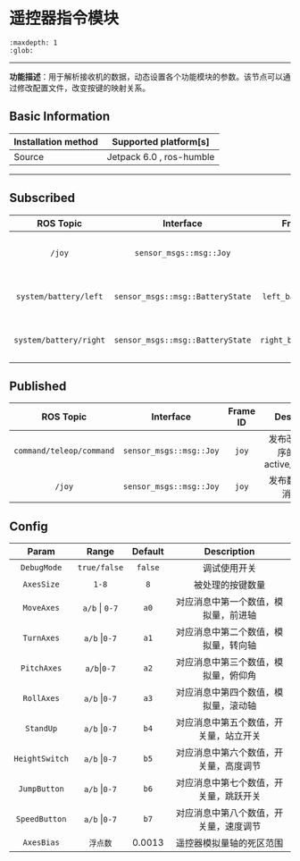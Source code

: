 # 遥控器指令模块

```{toctree}
:maxdepth: 1
:glob:
```

------
​**功能描述**：用于解析接收机的数据，动态设置各个功能模块的参数。该节点可以通过修改配置文件，改变按键的映射关系。

## Basic Information

| Installation method | Supported platform[s]    |
| ------------------- | ------------------------ |
| Source              | Jetpack 6.0 , ros-humble |

------

## Subscribed

|       ROS Topic        |            Interface             |       Frame ID       |       Description        |
| :--------------------: | :------------------------------: | :------------------: | :----------------------: |
|         `/joy`         |     `sensor_msgs::msg::Joy`      |        `joy`         | 用于接收第三方遥控器节点 |
| `system/battery/left`  | `sensor_msgs::msg::BatteryState` | `left_battery_info`  |  遥控器显示左侧电池信息  |
| `system/battery/right` | `sensor_msgs::msg::BatteryState` | `right_battery_info` |  遥控器显示右侧电池信息  |

## Published

|        ROS Topic         |        Interface        | Frame ID |              Description               |
| :----------------------: | :---------------------: | :------: | :------------------------------------: |
| `command/teleop/command` | `sensor_msgs::msg::Joy` |  `joy`   | 发布改变按键顺序的消息到active_command |
|          `/joy`          | `sensor_msgs::msg::Joy` |  `joy`   |        发布数据到 Joy 消息接口         |

## Config

|     Param      |     Range      | Default |              Description               |
| :------------: | :------------: | :-----: | :------------------------------------: |
|  `DebugMode`   |  `true/false`  | `false` |              调试使用开关              |
|   `AxesSize`   |     `1-8`      |   `8`   |            被处理的按键数量            |
|   `MoveAxes`   | `a/b` \| `0-7` |  `a0`   |  对应消息中第一个数值，模拟量，前进轴  |
|   `TurnAxes`   | `a/b` \|`0-7`  |  `a1`   |  对应消息中第二个数值，模拟量，转向轴  |
|  `PitchAxes`   |  `a/b`\|`0-7`  |  `a2`   |  对应消息中第三个数值，模拟量，俯仰角  |
|   `RollAxes`   | `a/b` \|`0-7`  |  `a3`   |  对应消息中第四个数值，模拟量，滚动轴  |
|   `StandUp`    | `a/b` \|`0-7`  |  `b4`   | 对应消息中第五个数值，开关量，站立开关 |
| `HeightSwitch` | `a/b` \|`0-7`  |  `b5`   | 对应消息中第六个数值，开关量，高度调节 |
|  `JumpButton`  | `a/b` \|`0-7`  |  `b6`   | 对应消息中第七个数值，开关量，跳跃开关 |
| `SpeedButton`  | `a/b` \|`0-7`  |  `b7`   | 对应消息中第八个数值，开关量，速度调节 |
|   `AxesBias`   |    `浮点数`    | 0.0013  |        遥控器模拟量轴的死区范围        |

